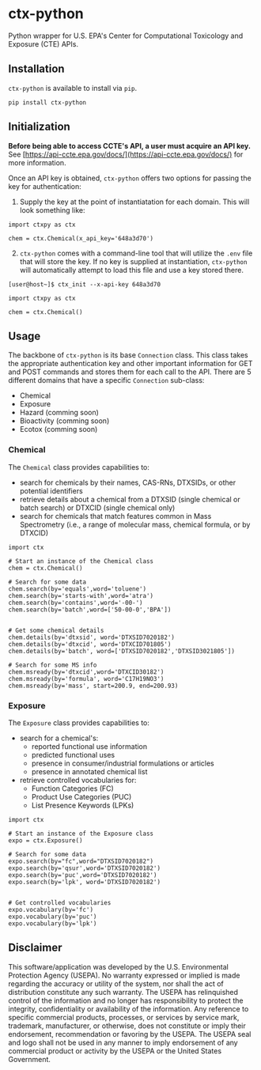 # ctx-python

Python wrapper for U.S. EPA's Center for Computational Toxicology and Exposure (CTE) APIs.

## Installation
`ctx-python` is available to install via `pip`.

```
pip install ctx-python
```

## Initialization
**Before being able to access CCTE's API, a user must acquire an API key.** See [https://api-ccte.epa.gov/docs/](https://api-ccte.epa.gov/docs/) for more information.

Once an API key is obtained, `ctx-python` offers two options for passing the key for authentication:

1. Supply the key at the point of instantiatation for each domain. This will look something like:

```{python}
import ctxpy as ctx

chem = ctx.Chemical(x_api_key='648a3d70')
```

2. `ctx-python` comes with a command-line tool that will utilize the `.env` file that will store the key. If no key is supplied at instantiation, `ctx-python` will automatically attempt to load this file and use a key stored there.
```{bash}
[user@host~]$ ctx_init --x-api-key 648a3d70
```

```{python}
import ctxpy as ctx

chem = ctx.Chemical()
```

## Usage
The backbone of `ctx-python` is its base `Connection` class. This class takes the appropriate authentication key and other important information for GET and POST commands and stores them for each call to the API. There are 5 different domains that have a specific `Connection` sub-class:
- Chemical
- Exposure
- Hazard (comming soon)
- Bioactivity (comming soon)
- Ecotox (comming soon)

### Chemical
The `Chemical` class provides capabilities to:
- search for chemicals by their names, CAS-RNs, DTXSIDs, or other potential identifiers
- retrieve details about a chemical from a DTXSID (single chemical or batch search) or DTXCID (single chemical only)
- search for chemicals that match features common in Mass Spectrometry (i.e., a range of molecular mass, chemical formula, or by DTXCID)

```{python}
import ctx

# Start an instance of the Chemical class
chem = ctx.Chemical()

# Search for some data
chem.search(by='equals',word='toluene')
chem.search(by='starts-with',word='atra')
chem.search(by='contains',word='-00-')
chem.search(by='batch',word=['50-00-0','BPA'])


# Get some chemical details
chem.details(by='dtxsid', word='DTXSID7020182')
chem.details(by='dtxcid', word='DTXCID701805')
chem.details(by='batch', word=['DTXSID7020182','DTXSID3021805'])

# Search for some MS info
chem.msready(by='dtxcid',word='DTXCID30182')
chem.msready(by='formula', word='C17H19NO3')
chem.msready(by='mass', start=200.9, end=200.93)
```

### Exposure
The `Exposure` class provides capabilities to:
- search for a chemical's:
    - reported functional use information
    - predicted functional uses
    - presence in consumer/industrial formulations or articles
    - presence in annotated chemical list
- retrieve controlled vocabularies for:
    - Function Categories (FC)
    - Product Use Categories (PUC)
    - List Presence Keywords (LPKs)

```{python}
import ctx

# Start an instance of the Exposure class
expo = ctx.Exposure()

# Search for some data
expo.search(by="fc",word="DTXSID7020182")
expo.search(by='qsur',word='DTXSID7020182')
expo.search(by='puc',word='DTXSID7020182')
expo.search(by='lpk', word='DTXSID7020182')


# Get controlled vocabularies
expo.vocabulary(by='fc')
expo.vocabulary(by='puc')
expo.vocabulary(by='lpk')
```

## Disclaimer
This software/application was developed by the U.S. Environmental Protection Agency (USEPA). No warranty expressed or implied is made regarding the accuracy or utility of the system, nor shall the act of distribution constitute any such warranty. The USEPA has relinquished control of the information and no longer has responsibility to protect the integrity, confidentiality or availability of the information. Any reference to specific commercial products, processes, or services by service mark, trademark, manufacturer, or otherwise, does not constitute or imply their endorsement, recommendation or favoring by the USEPA. The USEPA seal and logo shall not be used in any manner to imply endorsement of any commercial product or activity by the USEPA or the United States Government.
